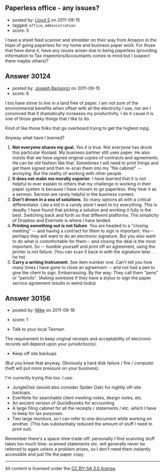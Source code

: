 ## Paperless office - any issues?

- posted by: [Lloyd S](https://stackexchange.com/users/-1/12549-lloyd-s) on 2011-09-15
- tagged: `office`, `administration`
- score: 5

I have a sheet feed scanner and shredder on their way from Amazon in the hope of going paperless for my home and business paper work. For those that have done it, have any issues arisen due to being paperless (providing information to Tax inspectors/Accountants comes to mind but I suspect there maybe others)? 




## Answer 30124

- posted by: [Joseph Barisonzi](https://stackexchange.com/users/-1/8791-joseph-barisonzi) on 2011-09-15
- score: 6

I too have strive to live in a land free of paper. I am not sure of the environmental benefits when offset with all the electricity I use, nor am I convinced that it dramatically increases my productivity. I do it cause it is one of those geeky things that I like to do. 

Kind of like those folks that go overboard trying to get the highest mpg.

Anyway what have I learned?

 1. **Not everyone shares my goal.** Yes it is true. Not everyone has drunk
    this particular Koolaid. My business partner still uses paper. He
    also insists that we have signed original copies of contracts and
    agreements. He can be old fashion like that.  Sometimes I will need
    to print things and get them signed and then re-scan them into my "file cabinet" -- annoying. But the reality of working with other people. 
 1. **It does not make me morally superior**. I have learned that it is not helpful to ever explain to others that my challenge in working in their paper system is because I have chosen to go paperless. they hear it as a sermon. Sermon are rarely helpful in the business context. 
 1. **Don't drown in a sea of solutions**. So many options all with a critical differentiator. Like a kid in a candy store I want to try everything. This is deadly. I have found that picking a solution and working it fully is the best. Switching back and forth so that different platforms. The
    simplicity of Dropbox and Evernote is where I have landed.  
 1. **Printing something out is not failure**. You are headed to a "closing meeting" -- and having a contract for them to sign is important. Yes-- perhaps they will want to do an electronic signature. But you also want to do what is commfortable for them-- and closing the deal is the most important. So -- humble yourself and print off an agreement, using the printer is not failure. (You can scan it back in with the signature later. . . he he)
 1. **Carry a writing Instrument**. See item number one. Can't tell you how many times I have gone to close an agreement -- and not had a pen to give the client to sign. Embarrassing. By the way: They call them "pens" or "pencils". (Asking someone if they have a stylus to sign the paper service agreement results in weird looks) 


## Answer 30156

- posted by: [Mike](https://stackexchange.com/users/-1/3475-mike) on 2011-09-16
- score: 1

 - Talk to your local Taxman. 

 The requirement to keep original receipts and acceptability of electronic records will depend upon your jurisdiction(s). 

 - Keep off site backups

 (But you knew that anyway. Obviously a hard disk failure / fire / computer theft will put more pressure on your business). 

I'm currently trying this too. I use:

 - JungleDisk (would also consider Spider Oak) for nightly off-site backups.
 - EverNote for searchable client meeting notes, design notes, etc.
 - An ancient version of QuickBoooks for accounting
 - A large filing cabinet for all the receipts / statements / etc. which I have to keep for tax purposes.
 - Two large monitors, so I can refer to one document while working on another. (This has substantially reduced the amount of stuff I need to print out).

Remember there's a space-time trade-off: personally I find scanning stuff takes too much time: scanned statements etc. will generally never be referred to again unless a problem arises, so I don't need them instantly accessible and just file the paper copy. 



---

All content is licensed under the [CC BY-SA 3.0 license](https://creativecommons.org/licenses/by-sa/3.0/).
